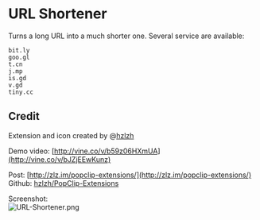 URL Shortener
===

Turns a long URL into a much shorter one. Several service are available:

	bit.ly
	goo.gl
	t.cn
	j.mp
	is.gd
	v.gd
	tiny.cc

## Credit
Extension and icon created by @[hzlzh](https://twitter.com/hzlzh 'Contact me on Twitter')  

Demo video: [http://vine.co/v/b59z06HXmUA](http://vine.co/v/bJZjEEwKunz)

Post: [http://zlz.im/popclip-extensions/](http://zlz.im/popclip-extensions/)  
Github: [hzlzh/PopClip-Extensions](https://github.com/hzlzh/PopClip-Extensions)  

Screenshot:  
![URL-Shortener.png](https://github.com/hzlzh/PopClip-Extensions/raw/master/Downloads/extra/URL-Shortener.png)